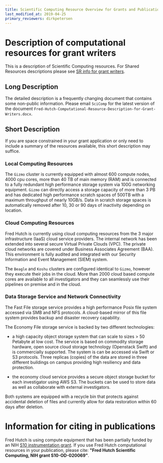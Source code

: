 ```yaml
---
title: Scientific Computing Resource Overview for Grants and Publications
last_modified_at: 2019-04-25
primary_reviewers: dirkpetersen
---
```


# Description of computational resources for grant writers

This is a description of Scientific Computing resources. For Shared Resources descriptions please see [SR info for grant writers](https://sharedresources.fredhutch.org/grant-writers#cf-922).

## Long Description

The detailed description is a frequently changing document that contains some non-public information. Please email `SciComp` for the latest version of the document `Fred-Hutch-Computational-Resource-Description-for-Grant-Writers.docx`.

## Short Description

If you are space constrained in your grant application or only need to include a summary of the resources available, this short description may suffice.  

### Local Computing Resources

The `Gizmo` cluster is currently equipped with almost 600 compute nodes, 4000 cpu cores, more than 40 TB of main memory (RAM) and is connected to a fully redundant high performance storage system via 100G networking equipment. `Gizmo` can directly access a storage capacity of more than 3 PB and has dedicated high performance scratch spaces of 500TB with a maximum throughput of nearly 10GB/s. Data in scratch storage spaces is automatically removed after 10, 30 or 90 days of inactivity depending on location.

### Cloud Computing Resources 

Fred Hutch is currently using cloud computing resources from the 3 major infrastructure (IaaS) cloud service providers. The internal network has been extended into several secure Virtual Private Clouds (VPC). The private cloud networks are covered under Business Associates Agreement (BAA). This environment is fully audited and integrated with our Security Information and Event Management (SIEM) system.

The `Beagle` and `Koshu` clusters are configured identical to `Gizmo`, however they execute their jobs in the cloud. More than 2000 cloud based compute cores are available to all investigators and they can seamlessly use their pipelines on premise and in the cloud.

### Data Storage Service and Network Connectivity  

The Fast File storage service provides a high performance Posix file system accessed via SMB and NFS protocols. A cloud-based mirror of this file system provides backup and disaster recovery capability.  

The Economy File storage service is backed by two different technologies: 

- a high capacity object storage system that can scale to sizes > 50 Petabyte at low cost. The service is based on commodity storage hardware, open source cloud storage technology (Openstack Swift) and is commercially supported. The system is can be accessed via Swift or S3 protocols. Three replicas (copies) of the data are stored in three different buildings on campus providing high resiliency and data protection.

- the economy cloud service provides a secure object storage bucket for each investigator using AWS S3. The buckets can be used to store data as well as collaborate with external investigators.

Both systems are equipped with a recycle bin that protects against accidental deletion of files and currently allow for data restoration within 60 days after deletion.


# Information for citing in publications

Fred Hutch is using compute equipment that has been partially funded by an NIH [S10 instrumentation grant](https://orip.nih.gov/construction-and-instruments/s10-instrumentation-programs). If you use Fred Hutch computational resources in your publication, please cite: **"Fred Hutch Scientific Computing, NIH grant S10-OD-020069"**.